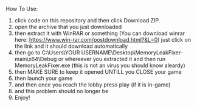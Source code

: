 How To Use:

1. click code on this repository and then click Download ZIP.
2. open the archive that you just downloaded
3. then extract it with WinRAR or something (You can download winrar here: https://www.win-rar.com/postdownload.html?&L=0) just click on the link and it should download automatically
4. then go to C:\Users\YOUR USERNAME\Desktop\MemoryLeakFixer-main\x64\Debug or whereever you extracted it and then run MemoryLeakFixer.exe (this is not an virus you should know aleardy)
5. then MAKE SURE to keep it opened UNTILL you CLOSE your game
6. then launch your game
7. and then once you reach the lobby press play (if it is in-game)
8. and this problem should no longer be
9. Enjoy!
